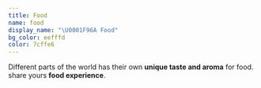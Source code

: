 ```yaml
---
title: Food
name: food
display_name: "\U0001F96A Food"
bg_color: eefffd
color: 7cffe6
---
```


Different parts of the world has their own **unique taste and aroma** for food. share yours **food experience**.